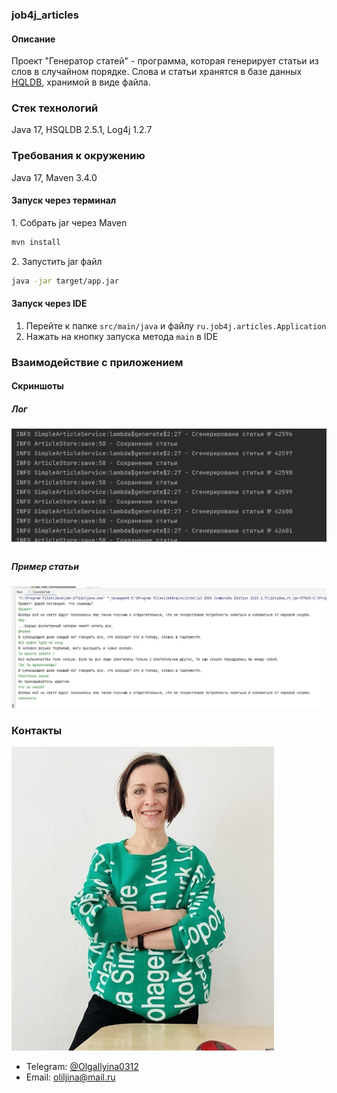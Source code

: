 ### job4j_articles

#### Описание
Проект "Генератор статей" - программа, которая генерирует статьи из слов в случайном порядке. Слова и статьи хранятся в базе данных <a href="http://hsqldb.org/">HQLDB</a>, хранимой в виде
файла.

### Стек технологий
Java 17, HSQLDB 2.5.1, Log4j 1.2.7

### Требования к окружению
Java 17, Maven 3.4.0

#### Запуск через терминал
<p>1. Собрать jar через Maven</p>

```bash
mvn install
```
<p>2. Запустить jar файл</p>

```bash
java -jar target/app.jar
```

#### Запуск через IDE

1. Перейте к папке ``src/main/java`` и файлу ``ru.job4j.articles.Application``
2. Нажать на кнопку запуска метода ``main`` в IDE

### Взаимодействие с приложением

#### Скриншоты

##### *Лог*

![Лог](images/log.jpg)

##### *Пример статьи*

![Лог](images/articles.jpg)

### Контакты

![Ильина Ольга](images/olga.jpg)

- Telegram: [@OlgaIlyina0312](https://t.me/OlgaIlyina0312)
- Email:    [oliljina@mail.ru](oliljina@mail.ru)
